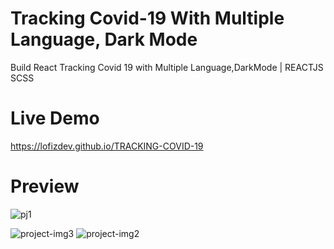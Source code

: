 # Tracking Covid-19 With Multiple Language, Dark Mode

Build React Tracking Covid 19 with Multiple Language,DarkMode | REACTJS SCSS



# Live Demo
https://lofizdev.github.io/TRACKING-COVID-19











# Preview
![pj1](https://user-images.githubusercontent.com/86564838/125294580-94e63080-e34e-11eb-9a6d-04b4acea9139.jpg)

![project-img3](https://user-images.githubusercontent.com/86564838/125265872-758bdb00-e32f-11eb-888a-00652a508406.jpg)
![project-img2](https://user-images.githubusercontent.com/86564838/125266356-f519aa00-e32f-11eb-8380-37061bb13f90.jpg)
